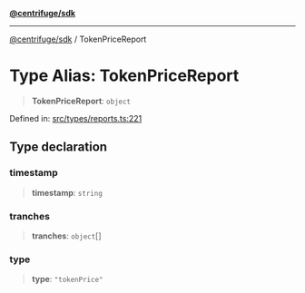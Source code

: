 [**@centrifuge/sdk**](../README.md)

***

[@centrifuge/sdk](../README.md) / TokenPriceReport

# Type Alias: TokenPriceReport

> **TokenPriceReport**: `object`

Defined in: [src/types/reports.ts:221](https://github.com/centrifuge/centrifuge-sdk/blob/35076f925246b8dbb28e12a5beeb6327f126023f/src/types/reports.ts#L221)

## Type declaration

### timestamp

> **timestamp**: `string`

### tranches

> **tranches**: `object`[]

### type

> **type**: `"tokenPrice"`
